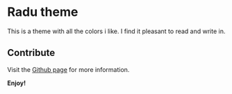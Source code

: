 # Radu theme

This is a theme with all the colors i like. I find it pleasant to read and write in.

## Contribute

Visit the [Github page](https://github.com/CodeRadu/radu-theme) for more information.

**Enjoy!**
